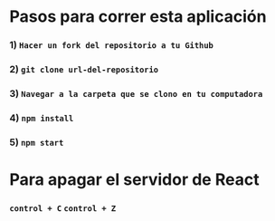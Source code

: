 # Pasos para correr esta aplicación

### 1) `Hacer un fork del repositorio a tu Github`

### 2) `git clone url-del-repositorio`

### 3) `Navegar a la carpeta que se clono en tu computadora`

### 4) `npm install`

### 5) `npm start`

# Para apagar el servidor de React

### `control + C` `control + Z`